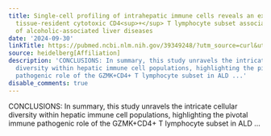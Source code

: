 ```yaml
---
title: Single-cell profiling of intrahepatic immune cells reveals an expansion of
  tissue-resident cytotoxic CD4<sup>+</sup> T lymphocyte subset associated with pathogenesis
  of alcoholic-associated liver diseases
date: '2024-09-30'
linkTitle: https://pubmed.ncbi.nlm.nih.gov/39349248/?utm_source=curl&utm_medium=rss&utm_campaign=pubmed-2&utm_content=1FakS-2QOkCT8HsMOQP1bCRQ4YzyumYOmxmF0moLsQ3dFB1E9V&fc=20220326224207&ff=20241001183409&v=2.18.0.post9+e462414
source: heidelberg[Affiliation]
description: 'CONCLUSIONS: In summary, this study unravels the intricate cellular
  diversity within hepatic immune cell populations, highlighting the pivotal immune
  pathogenic role of the GZMK+CD4+ T lymphocyte subset in ALD ...'
disable_comments: true
---
```

CONCLUSIONS: In summary, this study unravels the intricate cellular diversity within hepatic immune cell populations, highlighting the pivotal immune pathogenic role of the GZMK+CD4+ T lymphocyte subset in ALD ...